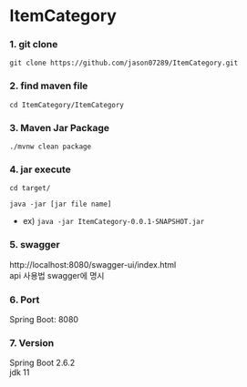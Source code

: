 # ItemCategory

### 1. git clone
`git clone https://github.com/jason07289/ItemCategory.git`

### 2. find maven file
`cd ItemCategory/ItemCategory`

### 3. Maven Jar Package

`./mvnw clean package`

### 4. jar execute

`cd target/`

`java -jar [jar file name]`
- ex) `java -jar ItemCategory-0.0.1-SNAPSHOT.jar`

### 5. swagger

http://localhost:8080/swagger-ui/index.html  <br>
api 사용법 swagger에 명시

### 6. Port

Spring Boot: 8080 <br>

### 7. Version

Spring Boot 2.6.2 <br>
jdk 11 <br>
